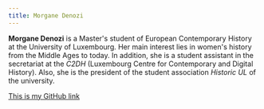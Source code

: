 ```yaml
---
title: Morgane Denozi
---
```


**Morgane Denozi** is a Master's student of European Contemporary History at the University of Luxembourg. Her main interest lies in women's history from the Middle Ages to today. In addition, she is a student assistant in the secretariat at the *C2DH* (Luxembourg Centre for Contemporary and Digital History). Also, she is the president of the student association *Historic UL* of the university. 

[This is my GitHub link](https://github.com/MoDzi0907)
